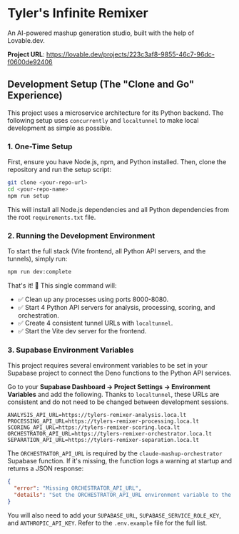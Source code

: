 # Tyler's Infinite Remixer

An AI-powered mashup generation studio, built with the help of Lovable.dev.

**Project URL**: https://lovable.dev/projects/223c3af8-9855-46c7-96dc-f0600de92406

## Development Setup (The "Clone and Go" Experience)

This project uses a microservice architecture for its Python backend. The following setup uses `concurrently` and `localtunnel` to make local development as simple as possible.

### 1. One-Time Setup

First, ensure you have Node.js, npm, and Python installed. Then, clone the repository and run the setup script:

```bash
git clone <your-repo-url>
cd <your-repo-name>
npm run setup
```
This will install all Node.js dependencies and all Python dependencies from the root `requirements.txt` file.

### 2. Running the Development Environment

To start the full stack (Vite frontend, all Python API servers, and the tunnels), simply run:

```bash
npm run dev:complete
```

That's it! 🚀 This single command will:
- ✅ Clean up any processes using ports 8000-8080.
- ✅ Start 4 Python API servers for analysis, processing, scoring, and orchestration.
- ✅ Create 4 consistent tunnel URLs with `localtunnel`.
- ✅ Start the Vite dev server for the frontend.

### 3. Supabase Environment Variables

This project requires several environment variables to be set in your Supabase project to connect the Deno functions to the Python API services.

Go to your **Supabase Dashboard → Project Settings → Environment Variables** and add the following. Thanks to `localtunnel`, these URLs are consistent and do not need to be changed between development sessions.

```
ANALYSIS_API_URL=https://tylers-remixer-analysis.loca.lt
PROCESSING_API_URL=https://tylers-remixer-processing.loca.lt
SCORING_API_URL=https://tylers-remixer-scoring.loca.lt
ORCHESTRATOR_API_URL=https://tylers-remixer-orchestrator.loca.lt
SEPARATION_API_URL=https://tylers-remixer-separation.loca.lt
```

The `ORCHESTRATOR_API_URL` is required by the `claude-mashup-orchestrator` Supabase function.
If it's missing, the function logs a warning at startup and returns a JSON response:

```json
{
  "error": "Missing ORCHESTRATOR_API_URL",
  "details": "Set the ORCHESTRATOR_API_URL environment variable to the base URL of the orchestrator service."
}
```

You will also need to add your `SUPABASE_URL`, `SUPABASE_SERVICE_ROLE_KEY`, and `ANTHROPIC_API_KEY`. Refer to the `.env.example` file for the full list.
